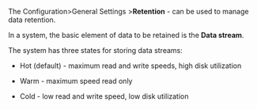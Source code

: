 The Configuration>General Settings >**Retention** - can be used to manage data retention. 

In a system, the basic element of data to be retained is the **Data stream**.

The system has three states for storing data streams:

- Hot (default) - maximum read and write speeds, high disk utilization

- Warm - maximum speed read only 

- Cold - low read and write speed, low disk utilization















